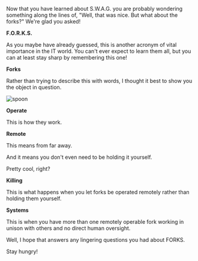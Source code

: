 Now that you have learned about S.W.A.G. you are probably wondering something along the lines of, 
"Well, that was nice. But what about the forks?" We're glad you asked!


**F.O.R.K.S.**

As you maybe have already guessed, this is another acronym of vital importance in the IT world. 
You can't ever expect to learn them all, but you can at least stay sharp by remembering this one!

**Forks**

Rather than trying to describe this with words, I thought it best to show you the object in question.

![spoon](https://cloud.githubusercontent.com/assets/14238044/19840558/b585edc2-9ece-11e6-88c7-a73d46664106.jpg)

**Operate**

This is how they work.

**Remote**

This means from far away.

And it means you don't even need to be holding it yourself. 

Pretty cool, right?

**Killing**

This is what happens when you let forks be operated remotely rather than holding them yourself.

**Systems**

This is when you have more than one remotely operable fork working in unison with others and no direct human oversight. 


Well, I hope that answers any lingering questions you had about FORKS.

Stay hungry!
